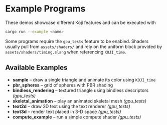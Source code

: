 # Example Programs

These demos showcase different Koji features and can be executed with

```bash
cargo run --example <name>
```

Some programs require the `gpu_tests` feature to be enabled. Shaders usually
pull from `assets/shaders/` and rely on the uniform block provided by
`assets/shaders/timing.slang` when referencing `KOJI_time`.

## Available Examples

- **sample** – draw a single triangle and animate its color using `KOJI_time`
- **pbr_spheres** – grid of spheres with PBR shading
- **bindless_rendering** – textured triangle using bindless descriptors *(gpu_tests)*
- **skeletal_animation** – play an animated skeletal mesh *(gpu_tests)*
- **text2d** – draw 2D text using the text renderer *(gpu_tests)*
- **text3d** – render text placed in 3-D space *(gpu_tests)*
- **compute_example** – run a simple compute shader *(gpu_tests)*
